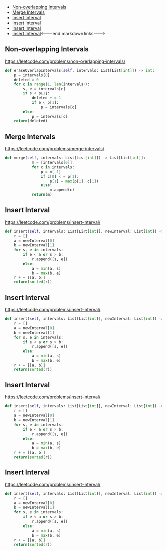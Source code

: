 
+ [Non-overlapping Intervals](#non-overlapping-intervals)
+ [Merge Intervals](#merge-intervals)
+ [Insert Interval](#insert-interval)
+ [Insert Interval](#insert-interval)
+ [Insert Interval](#insert-interval)
+ [Insert Interval](#insert-interval)<---end.markdown links--->

## Non-overlapping Intervals

https://leetcode.com/problems/non-overlapping-intervals/

``` python
def eraseOverlapIntervals(self, intervals: List[List[int]]) -> int:
    p = intervals[0]
    deleted = 0
    for c in range(1, len(intervals)):
        s, e = intervals[c]
        if s < p[1]:
            deleted + = 1
            if e < p[1]:
                p = intervals[c]
        else:
            p = intervals[c]
    return(deleted)
```
## Merge Intervals

https://leetcode.com/problems/merge-intervals/

``` python
def merge(self, intervals: List[List[int]]) -> List[List[int]]:
            m = [intervals[0]]
            for c in intervals:
                p = m[-1]
                if c[0] < = p[1]:
                    p[1] = max(p[1], c[1])
                else:
                    m.append(c)
            return(m)
```
## Insert Interval

https://leetcode.com/problems/insert-interval/

``` python
def insert(self, intervals: List[List[int]], newInterval: List[int]) -> List[List[int]]:
    r = []
    a = newInterval[0]
    b = newInterval[1]
    for s, e in intervals:
        if e < a or s > b:
            r.append([s, e])
        else:
            a = min(a, s)
            b = max(b, e)
    r + = [[a, b]]
    return(sorted(r))
```
## Insert Interval

https://leetcode.com/problems/insert-interval/

``` python
def insert(self, intervals: List[List[int]], newInterval: List[int]) -> List[List[int]]:
    r = []
    a = newInterval[0]
    b = newInterval[1]
    for s, e in intervals:
        if e < a or s > b:
            r.append([s, e])
        else:
            a = min(a, s)
            b = max(b, e)
    r + = [[a, b]]
    return(sorted(r))
```
## Insert Interval

https://leetcode.com/problems/insert-interval/

``` python
def insert(self, intervals: List[List[int]], newInterval: List[int]) -> List[List[int]]:
    r = []
    a = newInterval[0]
    b = newInterval[1]
    for s, e in intervals:
        if e < a or s > b:
            r.append([s, e])
        else:
            a = min(a, s)
            b = max(b, e)
    r + = [[a, b]]
    return(sorted(r))
```
## Insert Interval

https://leetcode.com/problems/insert-interval/

``` python
def insert(self, intervals: List[List[int]], newInterval: List[int]) -> List[List[int]]:
    r = []
    a = newInterval[0]
    b = newInterval[1]
    for s, e in intervals:
        if e < a or s > b:
            r.append([s, e])
        else:
            a = min(a, s)
            b = max(b, e)
    r + = [[a, b]]
    return(sorted(r))
```
